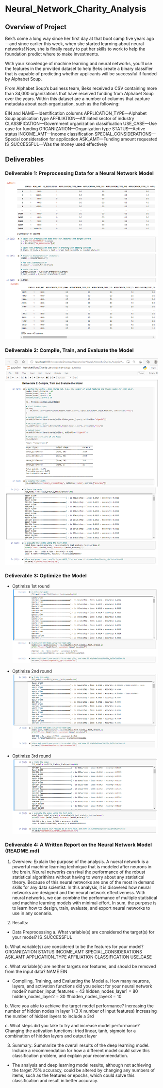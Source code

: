 # Neural_Network_Charity_Analysis

## Overview of Project
Bek’s come a long way since her first day at that boot camp five years ago—and since earlier this week, when she started learning about neural networks! Now, she is finally ready to put her skills to work to help the foundation predict where to make investments.

With your knowledge of machine learning and neural networks, you’ll use the features in the provided dataset to help Beks create a binary classifier that is capable of predicting whether applicants will be successful if funded by Alphabet Soup.

From Alphabet Soup’s business team, Beks received a CSV containing more than 34,000 organizations that have received funding from Alphabet Soup over the years. Within this dataset are a number of columns that capture metadata about each organization, such as the following:

EIN and NAME—Identification columns
APPLICATION_TYPE—Alphabet Soup application type
AFFILIATION—Affiliated sector of industry
CLASSIFICATION—Government organization classification
USE_CASE—Use case for funding
ORGANIZATION—Organization type
STATUS—Active status
INCOME_AMT—Income classification
SPECIAL_CONSIDERATIONS—Special consideration for application
ASK_AMT—Funding amount requested
IS_SUCCESSFUL—Was the money used effectively

## Deliverables
### Deliverable 1: Preprocessing Data for a Neural Network Model
![alt tag](https://github.com/elrvra/Neural_Network_Charity_Analysis/blob/main/Resources/Images/Deliverable1.png)
![alt tag](https://github.com/elrvra/Neural_Network_Charity_Analysis/blob/main/Resources/Images/Deliverable1-2.png)

### Deliverable 2: Compile, Train, and Evaluate the Model
![alt tag](https://github.com/elrvra/Neural_Network_Charity_Analysis/blob/main/Resources/Images/Deliverable2.png)
![alt tag](https://github.com/elrvra/Neural_Network_Charity_Analysis/blob/main/Resources/Images/Deliverable2-2.png)

### Deliverable 3: Optimize the Model
- Optimize 1st round
![alt tag](https://github.com/elrvra/Neural_Network_Charity_Analysis/blob/main/Resources/Images/Deliverable3.png)

- Optimize 2nd round
![alt tag](https://github.com/elrvra/Neural_Network_Charity_Analysis/blob/main/Resources/Images/Deliverable3-2.png)

- Optimize 3rd round
![alt tag](https://github.com/elrvra/Neural_Network_Charity_Analysis/blob/main/Resources/Images/Deliverable3-3.png)

### Deliverable 4: A Written Report on the Neural Network Model (README.md)

1. Overview: Explain the purpose of the analysis.
A nueral network is a powerful machine learning technique that is modeled after neurons in the brain. Neural networks can rival the performance of the robust statistical algorithims without having to worry about any statistical theory. Because of this neural networks are one of the most in demand skills for any data scientist. In this analysis, it is disovered how neural networks are designed and the neural network effectiveness. With neural networks, we can combine the performance of multiple statistical and machine learning models with minimal effort. In sum, the purpose is to learn how to design, train, evaluate, and export neural networks to use in any scenario.

2. Results: 

- Data Preprocessing
a. What variable(s) are considered the target(s) for your model?
IS_SUCCESSFUL

b. What variable(s) are considered to be the features for your model?
ORGANIZATION
STATUS
INCOME_AMT
SPECIAL_CONSIDERATIONS
ASK_AMT
APPLICATION_TYPE
AFFILIATION
CLASSIFICATION
USE_CASE

c. What variable(s) are neither targets nor features, and should be removed from the input data?
NAME
EIN

- Compiling, Training, and Evaluating the Model
a. How many neurons, layers, and activation functions did you select for your neural network model?
number_input_features = 43
hidden_nodes_layer1 = 80
hidden_nodes_layer2 = 30
#hidden_nodes_layer3 = 10

b. Were you able to achieve the target model performance?
Increasing the number of hidden nodes in layer 1 (3 X number of input features)
Increasing the number of hidden layers to include a 3rd

c. What steps did you take to try and increase model performance?
Changing the activation functions: tried linear, tanh, sigmoid for a combination of hidden layers and output layer

3. Summary: Summarize the overall results of the deep learning model. Include a recommendation for how a different model could solve this classification problem, and explain your recommendation.
- The analysis and deep learning model results, although not achieving the target 75% accuracy, could be altered by changing any numbers of items, such as the features or epochs, which could solve this classification and result in better accuracy.
